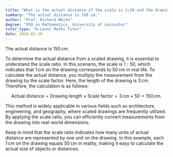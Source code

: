 ```yaml
---
title: "What is the actual distance if the scale is 1;50 and the drawing is 3 cm?"
summary: "The actual distance is 150 cm."
author: "Prof. Richard White"
degree: "PhD in Mathematics, University of Leicester"
tutor_type: "A-Level Maths Tutor"
date: 2024-03-19
---
```


The actual distance is $150 \, \text{cm}$.

To determine the actual distance from a scaled drawing, it is essential to understand the scale ratio. In this scenario, the scale is $1:50$, which indicates that $1 \, \text{cm}$ on the drawing corresponds to $50 \, \text{cm}$ in real life. To calculate the actual distance, you multiply the measurement from the drawing by the scale factor. Here, the length of the drawing is $3 \, \text{cm}$. Therefore, the calculation is as follows:

$$
\text{Actual distance} = \text{Drawing length} \times \text{Scale factor} = 3 \, \text{cm} \times 50 = 150 \, \text{cm}.
$$

This method is widely applicable in various fields such as architecture, engineering, and geography, where scaled drawings are frequently utilized. By applying the scale ratio, you can efficiently convert measurements from the drawing into real-world dimensions. 

Keep in mind that the scale ratio indicates how many units of actual distance are represented by one unit on the drawing. In this example, each $1 \, \text{cm}$ on the drawing equals $50 \, \text{cm}$ in reality, making it easy to calculate the actual size of objects or distances.
    